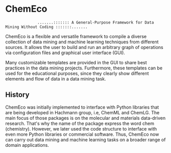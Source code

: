 # ChemEco
                  .......::::::: A General-Purpose Framework for Data Mining Without Coding :::::::.......

ChemEco is a flexible and versatile framework to compile a diverse collection of data mining and machine learning techniques from different sources.
It allows the user to build and run an arbitrary graph of operations via configuration files and graphical user interface (GUI).

Many customizable templates are provided in the GUI to share best practices in the data mining projects. Furthermore, these templates can be used for the
educational purposes, since they clearly show different elements and flow of data in a data mining task.

## History
ChemEco was initially implemented to interface with Python libraries that are being developed in Hachmann group, i.e, ChemML and ChemLG.
The main focus of those packages is on the molecular and materials data-driven research. That's why the name of the package express the word chem (chemistry).
However, we later used the code structure to interface with even more Python libraries or commercial software.
Thus, ChemEco now can carry out data mining and machine learning tasks on a broader range of domain applications.
